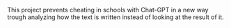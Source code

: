 This project prevents cheating in schools with Chat-GPT in a new way trough analyzing how the text is written instead of looking at the result of it. 
